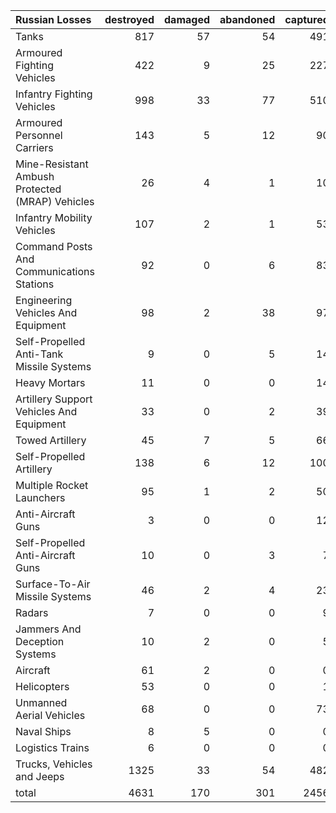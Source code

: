 | Russian Losses                                   |   destroyed |   damaged |   abandoned |   captured |   total |
|:-------------------------------------------------|------------:|----------:|------------:|-----------:|--------:|
| Tanks                                            |         817 |        57 |          54 |        491 |    1419 |
| Armoured Fighting Vehicles                       |         422 |         9 |          25 |        227 |     683 |
| Infantry Fighting Vehicles                       |         998 |        33 |          77 |        510 |    1618 |
| Armoured Personnel Carriers                      |         143 |         5 |          12 |         90 |     250 |
| Mine-Resistant Ambush Protected  (MRAP) Vehicles |          26 |         4 |           1 |         10 |      41 |
| Infantry Mobility Vehicles                       |         107 |         2 |           1 |         53 |     163 |
| Command Posts And Communications Stations        |          92 |         0 |           6 |         83 |     181 |
| Engineering Vehicles And Equipment               |          98 |         2 |          38 |         97 |     235 |
| Self-Propelled Anti-Tank Missile Systems         |           9 |         0 |           5 |         14 |      28 |
| Heavy Mortars                                    |          11 |         0 |           0 |         14 |      25 |
| Artillery Support Vehicles And Equipment         |          33 |         0 |           2 |         39 |      74 |
| Towed Artillery                                  |          45 |         7 |           5 |         66 |     123 |
| Self-Propelled Artillery                         |         138 |         6 |          12 |        100 |     256 |
| Multiple Rocket Launchers                        |          95 |         1 |           2 |         50 |     148 |
| Anti-Aircraft Guns                               |           3 |         0 |           0 |         12 |      15 |
| Self-Propelled Anti-Aircraft Guns                |          10 |         0 |           3 |          7 |      20 |
| Surface-To-Air Missile Systems                   |          46 |         2 |           4 |         23 |      75 |
| Radars                                           |           7 |         0 |           0 |          9 |      16 |
| Jammers And Deception Systems                    |          10 |         2 |           0 |          5 |      17 |
| Aircraft                                         |          61 |         2 |           0 |          0 |      63 |
| Helicopters                                      |          53 |         0 |           0 |          1 |      54 |
| Unmanned Aerial Vehicles                         |          68 |         0 |           0 |         73 |     141 |
| Naval Ships                                      |           8 |         5 |           0 |          0 |      13 |
| Logistics Trains                                 |           6 |         0 |           0 |          0 |       6 |
| Trucks, Vehicles and Jeeps                       |        1325 |        33 |          54 |        482 |    1894 |
| total                                            |        4631 |       170 |         301 |       2456 |    7558 |